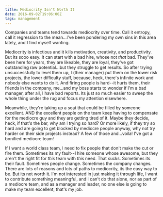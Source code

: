 ```yaml
---
title: Mediocrity Isn't Worth It
date: 2016-09-02T19:06:00Z
tags: management
---
```


Companies and teams tend towards mediocrity over time. Call it entropy, call it regression to the mean...I've been pondering my own sins in this area lately, and I find myself wanting.

Mediocrity is infectious and it kills motivation, creativity, and productivity. But its sooo easy. It can start with a bad hire, whose not *that* bad. They've been here for years, they are likeable, they are loyal, they've got outstanding raw potential...but they struggle to get results. So after trying unsuccessfully to level them up, I (their manager) put them on the lower risk projects, the lower difficulty stuff, because, heck, there's infinite work and nobody else wants to do it. And firing people is hard--it hurts them, their friends in the company, me...and my boss starts to wonder if I'm a bad manager, after all, I have bad reports. Its just so much easier to sweep the whole thing under the rug and focus my attention elsewhere.

Meanwhile, they're taking up a seat that could be filled by someone excellent. AND the excellent people on the team keep having to compensate for the mediocre guy and they are getting tired of it. Maybe they decide, heck, if that's the bar, why am I trying so hard? Or more likely, if they try so hard and are going to get blocked by mediocre people anyway, why not try harder on their side projects instead? A few of those and...voila! I've got a bonified mediocre team!

If I want a world class team, I need to fix people that don't make the cut or fire them. Sometimes its my fault--I hire someone whose awesome, but they aren't the right fit for *this* team with *this* need. That sucks. Sometimes its their fault. Sometimes people change. Sometimes the company changes. There are lots of reasons and lots of paths to mediocrity, its the easy way to be. But its not worth it. I'm not interested in just making it through life, I want to contribute something meaningful, and I can't do that alone, nor as part of a mediocre team, and as a manager and leader, no one else is going to make my team excellent, that's my job.
